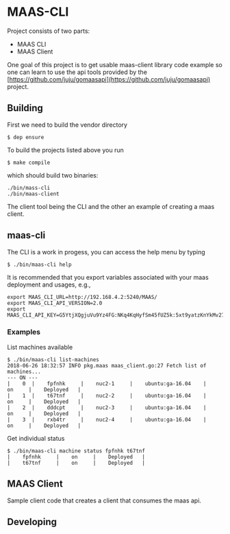 # MAAS-CLI

Project consists of two parts:
- MAAS CLI 
- MAAS Client

One goal of this project is to get usable maas-client library code example so one
can learn to use the api tools provided by the [https://github.com/juju/gomaasapi](https://github.com/juju/gomaasapi) project.

## Building

First we need to build the vendor directory

```
$ dep ensure
```

To build the projects listed above you run 

```
$ make compile
```

which should build two binaries:

```
./bin/mass-cli
./bin/maas-client
```

The client tool being the CLI and the other an example of creating a maas client.

## maas-cli
The CLI is a work in progess, you can access the help menu by typing
```
$ ./bin/maas-cli help
```

It is recommended that you export variables associated with your maas deployment and usages,
e.g.,

```
export MAAS_CLI_URL=http://192.168.4.2:5240/MAAS/
export MAAS_CLI_API_VERSION=2.0
export MAAS_CLI_API_KEY=G5YtjXQgjuVu9Yz4FG:NKq4KqHyfSm45fUZ5k:5xt9yatzKnYkMv278fKyzwH7h7n6X4mf
```
### Examples
List machines available
```
$ ./bin/maas-cli list-machines
2018-06-26 18:32:57 INFO pkg.maas maas_client.go:27 Fetch list of machines...
--- ON ---
|	 0 	|	 fpfnhk 	|	 nuc2-1 	|	 ubuntu:ga-16.04 	|	 on 	|	 Deployed 	|
|	 1 	|	 t67tnf 	|	 nuc2-2 	|	 ubuntu:ga-16.04 	|	 on 	|	 Deployed 	|
|	 2 	|	 dddcpt 	|	 nuc2-3 	|	 ubuntu:ga-16.04 	|	 on 	|	 Deployed 	|
|	 3 	|	 rxb4tr 	|	 nuc2-4 	|	 ubuntu:ga-16.04 	|	 on 	|	 Deployed 	|
```

Get individual status
```
$ ./bin/maas-cli machine status fpfnhk t67tnf
|	 fpfnhk 	|	 on 	|	 Deployed 	|
|	 t67tnf 	|	 on 	|	 Deployed 	|
```

## MAAS Client
Sample client code that creates a client that consumes the maas api. 


## Developing